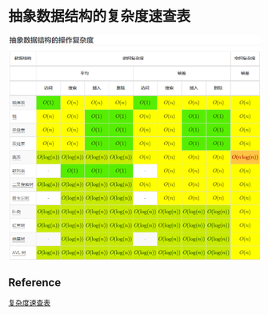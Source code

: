# 抽象数据结构的复杂度速查表
![](_v_images/20190314202649940_4125.png)

## Reference
[复杂度速查表](https://liam.page/2016/06/20/big-O-cheat-sheet/)